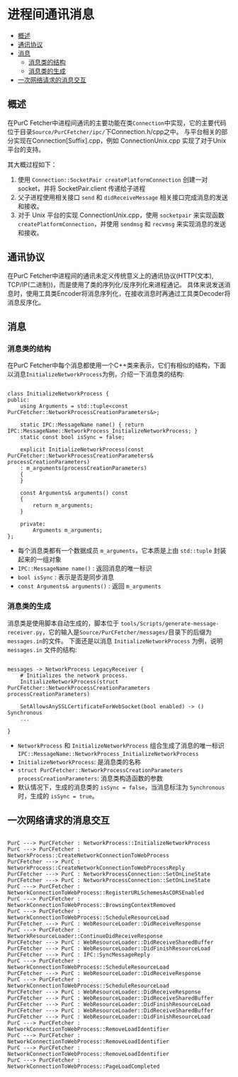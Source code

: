 # 进程间通讯消息

- [概述](#概述)
- [通讯协议](#通讯协议)
- [消息](#消息)
   + [消息类的结构](#消息类的结构)
   + [消息类的生成](#消息类的生成)
- [一次网络请求的消息交互](#一次网络请求的消息交互)

## 概述

在PurC Fetcher中进程间通讯的主要功能在类`Connection`中实现，它的主要代码位于目录`Source/PurCFetcher/ipc/`下Connection.h/cpp之中。
与平台相关的部分实现在Connection[Suffix].cpp，例如 ConnectionUnix.cpp 实现了对于Unix平台的支持。

其大概过程如下：

1. 使用 `Connection::SocketPair createPlatformConnection` 创建一对 socket，并将 SocketPair.client 传递给子进程
1. 父子进程使用相关接口 `send` 和 `didReceiveMessage` 相关接口完成消息的发送和接收。
1. 对于 Unix 平台的实现 ConnectionUnix.cpp，使用 `socketpair` 来实现函数 `createPlatformConnection`，并使用 `sendmsg` 和 `recvmsg` 来实现消息的发送和接收。

## 通讯协议

在PurC Fetcher中进程间的通讯未定义传统意义上的通讯协议(HTTP(文本), TCP/IP(二进制))，而是使用了类的序列化/反序列化来进程通记。
具体来说发送消息时，使用工具类Encoder将消息序列化，在接收消息时再通过工具类Decoder将消息反序化。

## 消息

### 消息类的结构

在PurC Fetcher中每个消息都使用一个C++类来表示，它们有相似的结构，下面以消息`InitializeNetworkProcess`为例，介绍一下消息类的结构:

```

class InitializeNetworkProcess {
public:
    using Arguments = std::tuple<const PurCFetcher::NetworkProcessCreationParameters&>;

    static IPC::MessageName name() { return IPC::MessageName::NetworkProcess_InitializeNetworkProcess; }
    static const bool isSync = false;

    explicit InitializeNetworkProcess(const PurCFetcher::NetworkProcessCreationParameters& processCreationParameters)
    : m_arguments(processCreationParameters)
    {
    }

    const Arguments& arguments() const
    {
        return m_arguments;
    }

    private:
        Arguments m_arguments;
};

```

* 每个消息类都有一个数据成员 `m_arguments`，它本质是上由 `std::tuple` 封装起来的一组对象
* `IPC::MessageName name()` : 返回消息的唯一标识
* `bool isSync` : 表示是否是同步消息
* `const Arguments& arguments()` :  返回 `m_arguments`

### 消息类的生成

消息类是使用脚本自动生成的，脚本位于 `tools/Scripts/generate-message-receiver.py`，它的输入是`Source/PurCFetcher/messages/`目录下的后缀为`messages.in`的文件。
下面还是以消息 `InitializeNetworkProcess` 为例，说明 `messages.in` 文件的结构:

```

messages -> NetworkProcess LegacyReceiver {
    # Initializes the network process.
    InitializeNetworkProcess(struct PurCFetcher::NetworkProcessCreationParameters processCreationParameters)

    SetAllowsAnySSLCertificateForWebSocket(bool enabled) -> () Synchronous
    ...

}

```

* `NetworkProcess` 和 `InitializeNetworkProcess` 组合生成了消息的唯一标识 `IPC::MessageName::NetworkProcess_InitializeNetworkProcess`
* `InitializeNetworkProcess`: 是消息类的名称
* `struct PurCFetcher::NetworkProcessCreationParameters processCreationParameters`: 消息类构造函数的参数
* 默认情况下，生成的消息类的 `isSync = false`，当消息标注为 `Synchronous` 时，生成的 `isSync = true`。

## 一次网络请求的消息交互

```

PurC ---> PurCFetcher : NetworkProcess::InitializeNetworkProcess
PurC ---> PurCFetcher : NetworkProcess::CreateNetworkConnectionToWebProcess
PurCFetcher ---> PurC : NetworkProcess::CreateNetworkConnectionToWebProcessReply
PurCFetcher ---> PurC : NetworkProcessConnection::SetOnLineState
PurCFetcher ---> PurC : NetworkProcessConnection::SetOnLineState
PurC ---> PurCFetcher : NetworkConnectionToWebProcess::RegisterURLSchemesAsCORSEnabled
PurC ---> PurCFetcher : NetworkConnectionToWebProcess::BrowsingContextRemoved
PurC ---> PurCFetcher : NetworkConnectionToWebProcess::ScheduleResourceLoad
PurCFetcher ---> PurC : WebResourceLoader::DidReceiveResponse
PurC ---> PurCFetcher : NetworkResourceLoader::ContinueDidReceiveResponse
PurCFetcher ---> PurC : WebResourceLoader::DidReceiveSharedBuffer
PurCFetcher ---> PurC : WebResourceLoader::DidFinishResourceLoad
PurCFetcher ---> PurC : IPC::SyncMessageReply
PurC ---> PurCFetcher : NetworkConnectionToWebProcess::ScheduleResourceLoad
PurCFetcher ---> PurC : WebResourceLoader::DidReceiveResponse
PurC ---> PurCFetcher : NetworkConnectionToWebProcess::ScheduleResourceLoad
PurCFetcher ---> PurC : WebResourceLoader::DidReceiveResponse
PurCFetcher ---> PurC : WebResourceLoader::DidReceiveSharedBuffer
PurCFetcher ---> PurC : WebResourceLoader::DidFinishResourceLoad
PurCFetcher ---> PurC : WebResourceLoader::DidReceiveSharedBuffer
PurCFetcher ---> PurC : WebResourceLoader::DidFinishResourceLoad
PurC ---> PurCFetcher : NetworkConnectionToWebProcess::RemoveLoadIdentifier
PurC ---> PurCFetcher : NetworkConnectionToWebProcess::RemoveLoadIdentifier
PurC ---> PurCFetcher : NetworkConnectionToWebProcess::RemoveLoadIdentifier
PurC ---> PurCFetcher : NetworkConnectionToWebProcess::PageLoadCompleted

```

